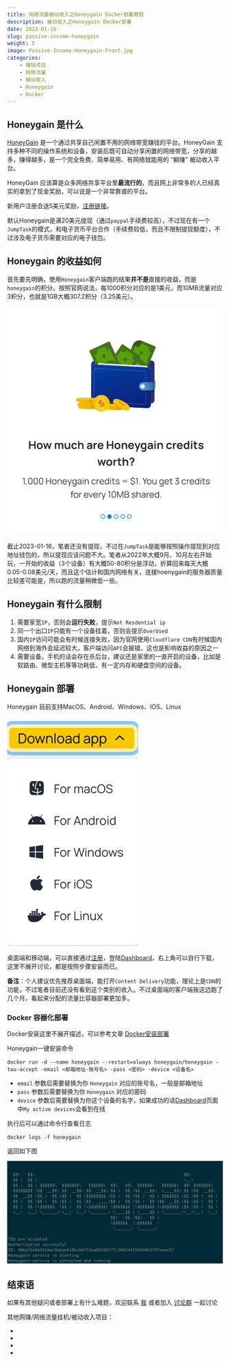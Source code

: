 ```yaml
---
title: 网络流量被动收入之Honeygain Docker部署教程
description: 被动收入之Honeygain Docker部署
date: 2023-01-16
slug: passive-income-honeygain
weight: 5
image: Passive-Income-Honeygain-Front.jpg
categories:
    - 赚钱项目
    - 网络流量
    - 被动收入
    - Honeygain
    - Docker
---
```


## Honeygain 是什么

[HoneyGain](https://www.honeygain.com/) 是一个通过共享自己闲置不用的网络带宽赚钱的平台。HoneyGain 支持多种不同的操作系统和设备，安装后既可自动分享闲置的网络带宽，分享的越多，赚得越多，是一个完全免费、简单易用、有网络就能用的 “躺赚” 被动收入平台。

HoneyGain 应该算是众多网络共享平台里**最流行的**，而且网上非常多的人已经真实的拿到了现金奖励，可以说是一个非常靠谱的平台。

新用户注册会送5美元奖励，[注册链接](https://r.honeygain.me/JJC27EFDE4)。

默认Honeygain是满20美元提现（通过`paypal`手续费较高），不过现在有一个`JumpTask`的模式，和电子货币平台合作（手续费较低，而且不限制提现额度），不过涉及电子货币需要对应的电子钱包。

## Honeygain 的收益如何

首先要先明确，使用`Honeygain`客户端跑的结果**并不是**直接的收益，而是`honeygain`的积分。按照官网说法，每1000积分对应的是1美元，而10MB流量对应3积分，也就是1GB大概307.2积分（3.25美元）。

![Honeygain官方收益换算规则](Honeygain-Incoming-Rule.png)

截止2023-01-16，笔者还没有提现，不过在`JumpTask`是能够按照操作提现到对应地址钱包的，所以提现应该问题不大。笔者从2022年大概9月、10月左右开始玩，一开始的收益（3个设备）有大概50-80积分是浮动，折算回来每天大概0.05-0.08美元/天，而且这个估计和国内网络有关，连接hoenygain的服务器质量比较差可能是，所以跑的流量稍微低一些。

## Honeygain 有什么限制

1. 需要家宽`IP`，否则会**运行失败**，提示`Not Resdential ip`
2. 同一个出口`IP`只能有一个设备挂着，否则会提示`OverUsed`
3. 国内`IP`访问可能会有时候连接失败，因为官网使用`Cloudflare CDN`有时候国内网络到海外会延迟较大，客户端访问`API`会报错，这也是影响收益的原因之一
4. 需要设备，手机的话会存在杀后台，建议还是家里的一直开启的设备，比如是软路由、微型主机等等功耗低、有一定内存和硬盘空间的设备。

## Honeygain 部署

Honeygain 目前支持MacOS、Android、Windows、IOS、Linux

![Honeygain支持平台](Honeygain-Support-Platform.png)

桌面端和移动端，可以直接通过[注册](https://r.honeygain.me/JJC27EFDE4)，登陆[Dashboard](https://dashboard.honeygain.com/#)，右上角可以自行下载，这里不展开讨论，都是按照步骤安装而已。

**备注**：个人建议优先推荐桌面端，能打开`Content Delivery`功能，理论上是`CDN`的功能，不过笔者目前还没有看到这个类别的收入。不过桌面端的客户端我这边跑了几个月，看起来分配的流量比容器部署更加多。

### Docker 容器化部署

Docker安装这里不展开描述，可以参考文章  [Docker安装部署](https://yysy.site/p/docker-installation/)

Honeygain一键安装命令

```shell
docker run -d --name honeygain --restart=always honeygain/honeygain -tou-accept -email <邮箱地址-账号名> -pass <密码> -device <设备名>
```

- `email` 参数后需要替换为你 `Honeygain` 对应的账号名，一般是邮箱地址
- `pass` 参数后需要替换为你 `Honeygain` 对应的密码
- `device` 参数后需要替换为你这个设备的名字，如果成功的话[Dashboard](https://dashboard.honeygain.com/#)页面中`My active devices`会看到在线

执行后可以通过命令行查看日志

```shell
docker logs -f honeygain
```

返回如下图

![Honeygain容器运行正常日志](Honeygain-Running-In-Docker.png)

## 结束语

如果有其他疑问或者部署上有什么难题，欢迎联系 [我](mailto:jjc27017@gmail.com) 或者加入 [讨论群](https://t.me/yysy_blog_chat) 一起讨论

其他网赚/网络流量挂机/被动收入项目：

- 
-  
-  
-  
